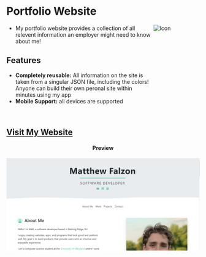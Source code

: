 # Portfolio Website

<img src="https://image.flaticon.com/icons/svg/3233/3233454.svg" align="right"
     alt="Icon" width="120" height="178">

* My portfolio website provides a collection of all relevent information
  an employer might need to know about me!
  
## Features

* **Completely reusable:** All information on the site is taken from a singular
  JSON file, including the colors! Anyone can build their own peronal site within
  minutes using my app
* **Mobile Support:** all devices are supported
  
<br/>
<h2>
     <a href="http://mgfalzon.github.io/portfolio" target="_blank">Visit My Website</a>
</h2>
     

<h4 align="center">Preview</h4>

<p align="center">
  <img src="./screenshot.PNG" alt="Homepage Image">
</p>


